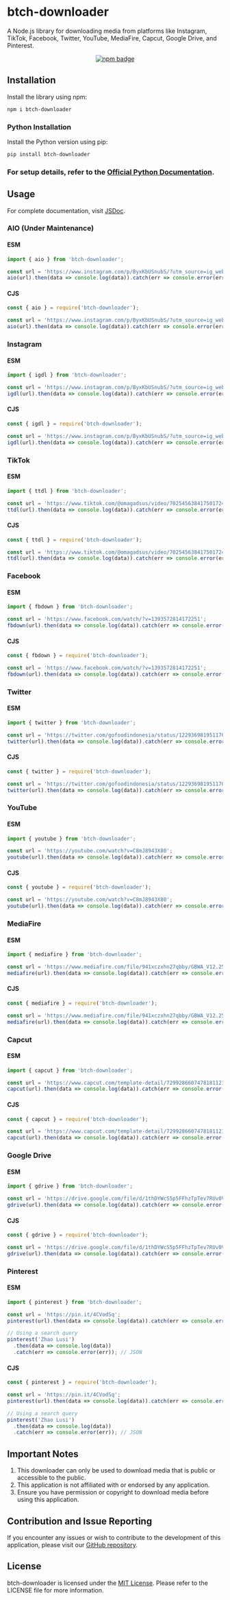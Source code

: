 

# btch-downloader

A Node.js library for downloading media from platforms like Instagram, TikTok, Facebook, Twitter, YouTube, MediaFire, Capcut, Google Drive, and Pinterest.

<div align="center">
  <a href="https://www.npmjs.com/package/btch-downloader" title="npm">
    <img src="https://nodei.co/npm/btch-downloader.png?downloads=true&downloadRank=true&stars=true" alt="npm badge">
  </a>
</div>



## Installation

Install the library using npm:

```sh
npm i btch-downloader
```

### Python Installation

Install the Python version using pip:

```bash
pip install btch-downloader
```

### For setup details, refer to the [Official Python Documentation](https://github.com/hostinger-bot/btch-downloader-py/tree/main#usage).

## Usage

For complete documentation, visit [JSDoc](https://hostinger-bot.github.io/btch-downloader/).

### AIO (Under Maintenance)

#### ESM
```javascript
import { aio } from 'btch-downloader';

const url = 'https://www.instagram.com/p/ByxKbUSnubS/?utm_source=ig_web_copy_link';
aio(url).then(data => console.log(data)).catch(err => console.error(err)); // JSON
```

#### CJS
```javascript
const { aio } = require('btch-downloader');

const url = 'https://www.instagram.com/p/ByxKbUSnubS/?utm_source=ig_web_copy_link';
aio(url).then(data => console.log(data)).catch(err => console.error(err)); // JSON
```

### Instagram

#### ESM
```javascript
import { igdl } from 'btch-downloader';

const url = 'https://www.instagram.com/p/ByxKbUSnubS/?utm_source=ig_web_copy_link';
igdl(url).then(data => console.log(data)).catch(err => console.error(err)); // JSON
```

#### CJS
```javascript
const { igdl } = require('btch-downloader');

const url = 'https://www.instagram.com/p/ByxKbUSnubS/?utm_source=ig_web_copy_link';
igdl(url).then(data => console.log(data)).catch(err => console.error(err)); // JSON
```

### TikTok

#### ESM
```javascript
import { ttdl } from 'btch-downloader';

const url = 'https://www.tiktok.com/@omagadsus/video/7025456384175017243?is_from_webapp=1&sender_device=pc&web_id6982004129280116226';
ttdl(url).then(data => console.log(data)).catch(err => console.error(err)); // JSON
```

#### CJS
```javascript
const { ttdl } = require('btch-downloader');

const url = 'https://www.tiktok.com/@omagadsus/video/7025456384175017243?is_from_webapp=1&sender_device=pc&web_id6982004129280116226';
ttdl(url).then(data => console.log(data)).catch(err => console.error(err)); // JSON
```

### Facebook

#### ESM
```javascript
import { fbdown } from 'btch-downloader';

const url = 'https://www.facebook.com/watch/?v=1393572814172251';
fbdown(url).then(data => console.log(data)).catch(err => console.error(err)); // JSON
```

#### CJS
```javascript
const { fbdown } = require('btch-downloader');

const url = 'https://www.facebook.com/watch/?v=1393572814172251';
fbdown(url).then(data => console.log(data)).catch(err => console.error(err)); // JSON
```

### Twitter

#### ESM
```javascript
import { twitter } from 'btch-downloader';

const url = 'https://twitter.com/gofoodindonesia/status/1229369819511709697';
twitter(url).then(data => console.log(data)).catch(err => console.error(err)); // JSON
```

#### CJS
```javascript
const { twitter } = require('btch-downloader');

const url = 'https://twitter.com/gofoodindonesia/status/1229369819511709697';
twitter(url).then(data => console.log(data)).catch(err => console.error(err)); // JSON
```

### YouTube

#### ESM
```javascript
import { youtube } from 'btch-downloader';

const url = 'https://youtube.com/watch?v=C8mJ8943X80';
youtube(url).then(data => console.log(data)).catch(err => console.error(err)); // JSON
```

#### CJS
```javascript
const { youtube } = require('btch-downloader');

const url = 'https://youtube.com/watch?v=C8mJ8943X80';
youtube(url).then(data => console.log(data)).catch(err => console.error(err)); // JSON
```

### MediaFire

#### ESM
```javascript
import { mediafire } from 'btch-downloader';

const url = 'https://www.mediafire.com/file/941xczxhn27qbby/GBWA_V12.25FF-By.SamMods-.apk/file';
mediafire(url).then(data => console.log(data)).catch(err => console.error(err)); // JSON
```

#### CJS
```javascript
const { mediafire } = require('btch-downloader');

const url = 'https://www.mediafire.com/file/941xczxhn27qbby/GBWA_V12.25FF-By.SamMods-.apk/file';
mediafire(url).then(data => console.log(data)).catch(err => console.error(err)); // JSON
```

### Capcut

#### ESM
```javascript
import { capcut } from 'btch-downloader';

const url = 'https://www.capcut.com/template-detail/7299286607478181121?template_id=7299286607478181121&share_token=80302b19-8026-4101-81df-2fd9a9cecb9c&enter_from=template_detail®ion=ID&language=in&platform=copy_link&is_copy_link=1';
capcut(url).then(data => console.log(data)).catch(err => console.error(err)); // JSON
```

#### CJS
```javascript
const { capcut } = require('btch-downloader');

const url = 'https://www.capcut.com/template-detail/7299286607478181121?template_id=7299286607478181121&share_token=80302b19-8026-4101-81df-2fd9a9cecb9c&enter_from=template_detail®ion=ID&language=in&platform=copy_link&is_copy_link=1';
capcut(url).then(data => console.log(data)).catch(err => console.error(err)); // JSON
```

### Google Drive

#### ESM
```javascript
import { gdrive } from 'btch-downloader';

const url = 'https://drive.google.com/file/d/1thDYWcS5p5FFhzTpTev7RUv0VFnNQyZ4/view?usp=drivesdk';
gdrive(url).then(data => console.log(data)).catch(err => console.error(err)); // JSON
```

#### CJS
```javascript
const { gdrive } = require('btch-downloader');

const url = 'https://drive.google.com/file/d/1thDYWcS5p5FFhzTpTev7RUv0VFnNQyZ4/view?usp=drivesdk';
gdrive(url).then(data => console.log(data)).catch(err => console.error(err)); // JSON
```

### Pinterest

#### ESM
```javascript
import { pinterest } from 'btch-downloader';

const url = 'https://pin.it/4CVodSq';
pinterest(url).then(data => console.log(data)).catch(err => console.error(err)); // JSON

// Using a search query
pinterest('Zhao Lusi')
  .then(data => console.log(data))
  .catch(err => console.error(err)); // JSON
```

#### CJS
```javascript
const { pinterest } = require('btch-downloader');

const url = 'https://pin.it/4CVodSq';
pinterest(url).then(data => console.log(data)).catch(err => console.error(err)); // JSON

// Using a search query
pinterest('Zhao Lusi')
  .then(data => console.log(data))
  .catch(err => console.error(err)); // JSON
```

## Important Notes

1. This downloader can only be used to download media that is public or accessible to the public.
2. This application is not affiliated with or endorsed by any application.
3. Ensure you have permission or copyright to download media before using this application.

## Contribution and Issue Reporting

If you encounter any issues or wish to contribute to the development of this application, please visit our [GitHub repository](https://github.com/hostinger-bot/btch-downloader).

## License

btch-downloader is licensed under the [MIT License](https://github.com/hostinger-bot/btch-downloader/blob/main/LICENSE). Please refer to the LICENSE file for more information.

